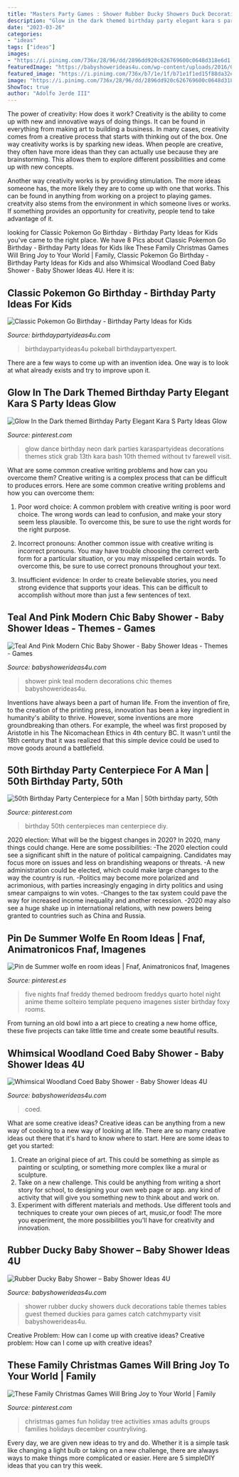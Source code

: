 ```yaml
---
title: "Masters Party Games : Shower Rubber Ducky Showers Duck Decorations Table Themes Tables Guest Themed Duckies Para Games Catch Catchmyparty Visit Babyshowerideas4u"
description: "Glow in the dark themed birthday party elegant kara s party ideas glow"
date: "2023-03-26"
categories:
- "ideas"
tags: ["ideas"]
images:
- "https://i.pinimg.com/736x/28/96/dd/2896dd920c626769600c0648d318e6d1.jpg"
featuredImage: "https://babyshowerideas4u.com/wp-content/uploads/2016/03/rubber-ducky-baby-shower-guest-tables-550x523.jpeg"
featured_image: "https://i.pinimg.com/736x/b7/1e/1f/b71e1f1ed15f88da32e110c5cb4434ce.jpg"
image: "https://i.pinimg.com/736x/28/96/dd/2896dd920c626769600c0648d318e6d1.jpg"
ShowToc: true
author: "Adolfo Jerde III"
---
```



The power of creativity: How does it work?
Creativity is the ability to come up with new and innovative ways of doing things. It can be found in everything from making art to building a business. In many cases, creativity comes from a creative process that starts with thinking out of the box.
One way creativity works is by sparking new ideas. When people are creative, they often have more ideas than they can actually use because they are brainstorming. This allows them to explore different possibilities and come up with new concepts.

Another way creativity works is by providing stimulation. The more ideas someone has, the more likely they are to come up with one that works. This can be found in anything from working on a project to playing games. creatvity also stems from the environment in which someone lives or works. If something provides an opportunity for creativity, people tend to take advantage of it.

	

		
looking for Classic Pokemon Go Birthday - Birthday Party Ideas for Kids you've came to the right place. We have 8 Pics about Classic Pokemon Go Birthday - Birthday Party Ideas for Kids like These Family Christmas Games Will Bring Joy to Your World | Family, Classic Pokemon Go Birthday - Birthday Party Ideas for Kids and also Whimsical Woodland Coed Baby Shower - Baby Shower Ideas 4U. Here it is:
		
    
## Classic Pokemon Go Birthday - Birthday Party Ideas For Kids

<img loading=lazy src="https://www.birthdaypartyideas4u.com/wp-content/uploads/2017/06/Classic-Pokemon-Go-Birthday-Pokeball-Centerpiece-600x800.jpg" onerror="this.onerror=null;this.src='https://tse3.mm.bing.net/th?id=OIP.tKidGb4K_rbp1TokIg_TaQHaJ4&amp;pid=15.1';" alt="Classic Pokemon Go Birthday - Birthday Party Ideas for Kids">

_Source: birthdaypartyideas4u.com_

>birthdaypartyideas4u pokeball birthdaypartyexpert. 

	

There are a few ways to come up with an invention idea.  One way is to look at what already exists and try to improve upon it.

    
## Glow In The Dark Themed Birthday Party Elegant Kara S Party Ideas Glow

<img loading=lazy src="https://i.pinimg.com/736x/b7/1e/1f/b71e1f1ed15f88da32e110c5cb4434ce.jpg" onerror="this.onerror=null;this.src='https://tse1.mm.bing.net/th?id=OIP.SexyDlDlO0J_UDtWin3fQwHaLH&amp;pid=15.1';" alt="Glow In the Dark themed Birthday Party Elegant Kara S Party Ideas Glow">

_Source: pinterest.com_

>glow dance birthday neon dark parties karaspartyideas decorations themes stick grab 13th kara bash 10th themed without tv farewell visit. 

	

What are some common creative writing problems and how can you overcome them?
Creative writing is a complex process that can be difficult to produces errors. Here are some common creative writing problems and how you can overcome them:
1. Poor word choice: A common problem with creative writing is poor word choice. The wrong words can lead to confusion, and make your story seem less plausible. To overcome this, be sure to use the right words for the right purpose.

2. Incorrect pronouns: Another common issue with creative writing is incorrect pronouns. You may have trouble choosing the correct verb form for a particular situation, or you may misspelled certain words. To overcome this, be sure to use correct pronouns throughout your text.

3. Insufficient evidence: In order to create believable stories, you need strong evidence that supports your ideas. This can be difficult to accomplish without more than just a few sentences of text.

    
## Teal And Pink Modern Chic Baby Shower - Baby Shower Ideas - Themes - Games

<img loading=lazy src="http://www.babyshowerideas4u.com/wp-content/uploads/2016/05/Teal-And-Pink-Modern-Chic-Baby-Shower-Decorations-600x800.jpg" onerror="this.onerror=null;this.src='https://tse2.mm.bing.net/th?id=OIP.z2FAPgmg_7A8ZMUJC6SJtAHaJ4&amp;pid=15.1';" alt="Teal And Pink Modern Chic Baby Shower - Baby Shower Ideas - Themes - Games">

_Source: babyshowerideas4u.com_

>shower pink teal modern decorations chic themes babyshowerideas4u. 

	

Inventions have always been a part of human life. From the invention of fire, to the creation of the printing press, innovation has been a key ingredient in humanity's ability to thrive. However, some inventions are more groundbreaking than others. For example, the wheel was first proposed by Aristotle in his The Nicomachean Ethics in 4th century BC. It wasn't until the 18th century that it was realized that this simple device could be used to move goods around a battlefield.

    
## 50th Birthday Party Centerpiece For A Man | 50th Birthday Party, 50th

<img loading=lazy src="https://i.pinimg.com/736x/22/5b/cd/225bcdb657d8b16b1d3a7a2429d81938--birthday-party-centerpieces-th-birthday-party.jpg" onerror="this.onerror=null;this.src='https://tse4.mm.bing.net/th?id=OIP.V_GVSOmtEe1nU9KvDcxfsQHaJ3&amp;pid=15.1';" alt="50th Birthday Party Centerpiece for a Man | 50th birthday party, 50th">

_Source: pinterest.com_

>birthday 50th centerpieces man centerpiece diy. 

	

2020 election: What will be the biggest changes in 2020?
In 2020, many things could change. Here are some possibilities:
-The 2020 election could see a significant shift in the nature of political campaigning. Candidates may focus more on issues and less on brandishing weapons or threats. 
-A new administration could be elected, which could make large changes to the way the country is run. 
-Politics may become more polarized and acrimonious, with parties increasingly engaging in dirty politics and using smear campaigns to win votes. 
-Changes to the tax system could pave the way for increased income inequality and another recession. 
-2020 may also see a huge shake up in international relations, with new powers being granted to countries such as China and Russia.

    
## Pin De Summer Wolfe En Room Ideas | Fnaf, Animatronicos Fnaf, Imagenes

<img loading=lazy src="https://i.pinimg.com/736x/e7/1e/37/e71e3717392aecd17ed8db6bbdb697e4.jpg" onerror="this.onerror=null;this.src='https://tse1.mm.bing.net/th?id=OIP.m8nuwxl2YsBBLBGy8p-xPAHaJ3&amp;pid=15.1';" alt="Pin de Summer wolfe en room ideas | Fnaf, Animatronicos fnaf, Imagenes">

_Source: pinterest.es_

>five nights fnaf freddy themed bedroom freddys quarto hotel night anime theme solteiro template pequeno imagenes sister birthday foxy rooms. 

	

From turning an old bowl into a art piece to creating a new home office, these five projects can take little time and create some beautiful results.

    
## Whimsical Woodland Coed Baby Shower - Baby Shower Ideas 4U

<img loading=lazy src="https://babyshowerideas4u.com/wp-content/uploads/2016/10/Whimsical-Woodland-Coed-Baby-Shower-Golden-Trees.jpg" onerror="this.onerror=null;this.src='https://tse3.mm.bing.net/th?id=OIP.7e3c9ydOkhVs2foEPSIyYgHaJ3&amp;pid=15.1';" alt="Whimsical Woodland Coed Baby Shower - Baby Shower Ideas 4U">

_Source: babyshowerideas4u.com_

>coed. 

	

What are some creative ideas?
Creative ideas can be anything from a new way of cooking to a new way of looking at life. There are so many creative ideas out there that it's hard to know where to start. Here are some ideas to get you started: 
1. Create an original piece of art. This could be something as simple as painting or sculpting, or something more complex like a mural or sculpture. 
2. Take on a new challenge. This could be anything from writing a short story for school, to designing your own web page or app. any kind of activity that will give you something new to think about and work on. 
3. Experiment with different materials and methods. Use different tools and techniques to create your own pieces of art, music,or food! The more you experiment, the more possibilities you'll have for creativity and innovation.

    
## Rubber Ducky Baby Shower – Baby Shower Ideas 4U

<img loading=lazy src="https://babyshowerideas4u.com/wp-content/uploads/2016/03/rubber-ducky-baby-shower-guest-tables-550x523.jpeg" onerror="this.onerror=null;this.src='https://tse3.mm.bing.net/th?id=OIP.TVgCzC7ssZjAO_RBRuoxNwHaHC&amp;pid=15.1';" alt="Rubber Ducky Baby Shower – Baby Shower Ideas 4U">

_Source: babyshowerideas4u.com_

>shower rubber ducky showers duck decorations table themes tables guest themed duckies para games catch catchmyparty visit babyshowerideas4u. 

	

Creative Problem: How can I come up with creative ideas?
Creative problem: How can I come up with creative ideas?

    
## These Family Christmas Games Will Bring Joy To Your World | Family

<img loading=lazy src="https://i.pinimg.com/736x/28/96/dd/2896dd920c626769600c0648d318e6d1.jpg" onerror="this.onerror=null;this.src='https://tse1.mm.bing.net/th?id=OIP.IxSSK5J_lQbQdZuPcfpFlgHaLH&amp;pid=15.1';" alt="These Family Christmas Games Will Bring Joy to Your World | Family">

_Source: pinterest.com_

>christmas games fun holiday tree activities xmas adults groups families holidays december countryliving. 

	

Every day, we are given new ideas to try and do. Whether it is a simple task like changing a light bulb or taking on a new challenge, there are always ways to make things more complicated or easier. Here are 5 simpleDIY ideas that you can try this week.


